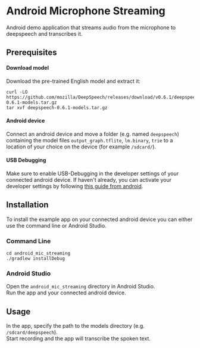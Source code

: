 # Android Microphone Streaming

Android demo application that streams audio from the microphone to deepspeech and transcribes it.

## Prerequisites

#### Download model

Download the pre-trained English model and extract it:
```
curl -LO https://github.com/mozilla/DeepSpeech/releases/download/v0.6.1/deepspeech-0.6.1-models.tar.gz
tar xvf deepspeech-0.6.1-models.tar.gz
```

#### Android device

Connect an android device and move a folder (e.g. named `deepspeech`) containing the model files `output_graph.tflite`, `lm.binary`, `trie` to a location of your choice on the device (for example `/sdcard/`).

#### USB Debugging

Make sure to enable USB-Debugging in the developer settings of your connected android device. If haven't already, you can activate your developer settings by following [this guide from android](https://developer.android.com/studio/debug/dev-options#enable).

## Installation

To install the example app on your connected android device you can either use the command line or Android Studio.

### Command Line

```
cd android_mic_streaming
./gradlew installDebug
``` 

### Android Studio

Open the `android_mic_streaming` directory in Android Studio.  
Run the app and your connected android device.

## Usage

In the app, specify the path to the models directory (e.g. `/sdcard/deepspeech`).  
Start recording and the app will transcribe the spoken text.

